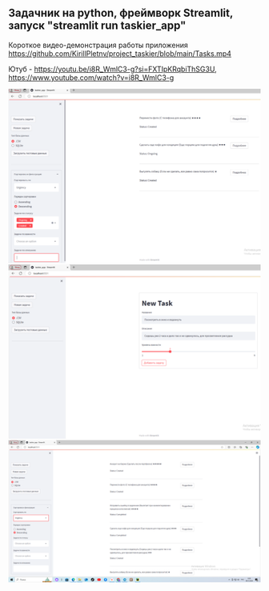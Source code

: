 ## Задачник на python, фреймворк Streamlit, запуск "streamlit run taskier_app"
Короткое видео-демонстрация работы приложения https://github.com/KirillPletnv/project_taskier/blob/main/Tasks.mp4

Ютуб - https://youtu.be/i8R_WmlC3-g?si=FXTIpKRqbiThSG3U, https://www.youtube.com/watch?v=i8R_WmlC3-g

![Screenshot](https://github.com/KirillPletnv/project_taskier/blob/main/Screenshot1.png)
![Screenshot](https://github.com/KirillPletnv/project_taskier/blob/main/Screenshot2.png)
![Screenshot](https://github.com/KirillPletnv/project_taskier/blob/main/Screenshot3.png)

